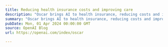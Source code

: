```yaml
---
title: Reducing health insurance costs and improving care
description: "Oscar brings AI to health insurance, reducing costs and improving patient care."
summary: "Oscar brings AI to health insurance, reducing costs and improving patient care."
pubDate: Mon, 01 Apr 2024 00:00:00 GMT
source: OpenAI Blog
url: https://openai.com/index/oscar

---
```


